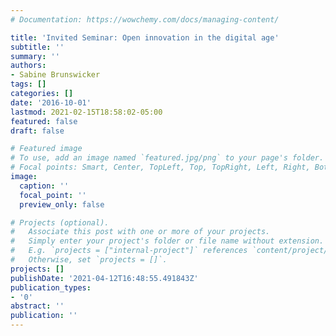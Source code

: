 ```yaml
---
# Documentation: https://wowchemy.com/docs/managing-content/

title: 'Invited Seminar: Open innovation in the digital age'
subtitle: ''
summary: ''
authors:
- Sabine Brunswicker
tags: []
categories: []
date: '2016-10-01'
lastmod: 2021-02-15T18:58:02-05:00
featured: false
draft: false

# Featured image
# To use, add an image named `featured.jpg/png` to your page's folder.
# Focal points: Smart, Center, TopLeft, Top, TopRight, Left, Right, BottomLeft, Bottom, BottomRight.
image:
  caption: ''
  focal_point: ''
  preview_only: false

# Projects (optional).
#   Associate this post with one or more of your projects.
#   Simply enter your project's folder or file name without extension.
#   E.g. `projects = ["internal-project"]` references `content/project/deep-learning/index.md`.
#   Otherwise, set `projects = []`.
projects: []
publishDate: '2021-04-12T16:48:55.491843Z'
publication_types:
- '0'
abstract: ''
publication: ''
---
```

